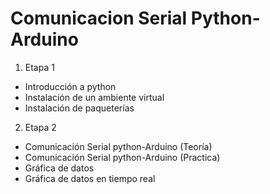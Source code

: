 # Comunicacion Serial Python-Arduino

1. Etapa 1 
* Introducción a python
* Instalación de un ambiente virtual
* Instalación de  paqueterías

2. Etapa 2
* Comunicación Serial python-Arduino (Teoría)
* Comunicación Serial python-Arduino (Practica)
* Gráfica de datos 
* Gráfica de datos en tiempo real
